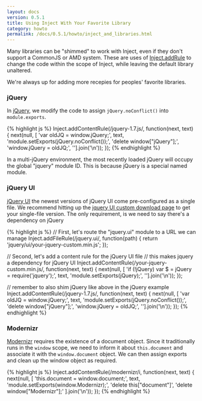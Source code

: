 ```yaml
---
layout: docs
version: 0.5.1
title: Using Inject With Your Favorite Library
category: howto
permalink: /docs/0.5.1/howto/inject_and_libraries.html
---
```


Many libraries can be "shimmed" to work with Inject, even if they don't support a CommonJS or AMD system. These are uses of [Inject.addRule](/docs/0.5.1/api/inject.addrule.html) to change the code within the scope of Inject, while leaving the default library unaltered.

We're always up for adding more recepies for peoples' favorite libraries.

### jQuery

In [jQuery](http://jquery.com/), we modify the code to assign `jQuery.noConflict()` into `module.exports`.

{% highlight js %}
Inject.addContentRule(/jquery-1\.7\.js/, function(next, text) {
  next(null, [
    'var oldJQ = window.jQuery;',
    text,
    'module.setExports(jQuery.noConflict());',
    'delete window["jQuery"];',
    'window.jQuery = oldJQ;',
  ''].join('\n'));
});
{% endhighlight %}

In a multi-jQuery environment, the most recently loaded jQuery will occupy the global "jquery" module ID. This is because jQuery is a special named module.

### jQuery UI

[jQuery UI](http://jqueryui.com/) the newest versions of jQuery UI come pre-configured as a single file. We recommend hitting up the [jquery UI custom download page](http://jqueryui.com/download/) to get your single-file version. The only requirement, is we need to say there's a dependency on jQuery

{% highlight js %}
// First, let's route the "jquery.ui" module to a URL we can manage
Inject.addFileRule(/jquery\.ui/, function(path) {
  return 'jquery/ui/your-jquery-custom.min.js';
});

// Second, let's add a content rule for the jQuery UI file
// this makes jquery a dependency for jQuery UI
Inject.addContentRule(/your-jquery-custom\.min\.js/, function(next, text) {
  next(null, [
    'if (!jQuery) var $ = jQuery = require(\'jquery\');',
    text,
    'module.setExports(jQuery);',
  ''].join('\n'));
});

// remember to also shim jQuery like above in the jQuery example
Inject.addContentRule(/jquery-1\.7\.js/, function(next, text) {
  next(null, [
    'var oldJQ = window.jQuery;',
    text,
    'module.setExports(jQuery.noConflict());',
    'delete window["jQuery"];',
    'window.jQuery = oldJQ;',
  ''].join('\n'));
});
{% endhighlight %}

### Modernizr

[Modernizr](http://modernizr.com/) requires the existence of a document object. Since it traditionally runs in the `window` scope, we need to inform it about `this.document` and associate it with the `window.document` object. We can then assign exports and clean up the window object as required.

{% highlight js %}
Inject.addContentRule(/modernizr/i, function(next, text) {
  next(null, [
    'this.document = window.document;',
    text,
    'module.setExports(window.Modernizr);',
    'delete this["document"]',
    'delete window["Modernizr"];'
  ].join('\n'));
});
{% endhighlight %}

